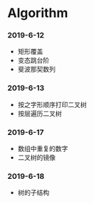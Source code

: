 # Algorithm  

### 2019-6-12  

- 矩形覆盖  
- 变态跳台阶  
- 斐波那契数列  

### 2019-6-13  

- 按之字形顺序打印二叉树
- 按层遍历二叉树

### 2019-6-17

- 数组中重复的数字
- 二叉树的镜像

### 2019-6-18

- 树的子结构